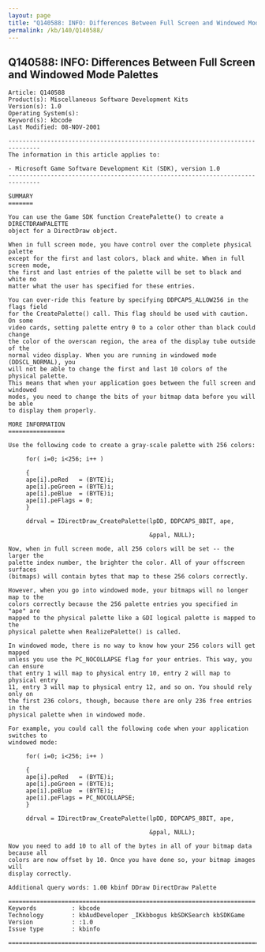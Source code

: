 ```yaml
---
layout: page
title: "Q140588: INFO: Differences Between Full Screen and Windowed Mode Palettes"
permalink: /kb/140/Q140588/
---
```


## Q140588: INFO: Differences Between Full Screen and Windowed Mode Palettes

	Article: Q140588
	Product(s): Miscellaneous Software Development Kits
	Version(s): 1.0
	Operating System(s): 
	Keyword(s): kbcode
	Last Modified: 08-NOV-2001
	
	-------------------------------------------------------------------------------
	The information in this article applies to:
	
	- Microsoft Game Software Development Kit (SDK), version 1.0 
	-------------------------------------------------------------------------------
	
	SUMMARY
	=======
	
	You can use the Game SDK function CreatePalette() to create a DIRECTDRAWPALETTE
	object for a DirectDraw object.
	
	When in full screen mode, you have control over the complete physical palette
	except for the first and last colors, black and white. When in full screen mode,
	the first and last entries of the palette will be set to black and white no
	matter what the user has specified for these entries.
	
	You can over-ride this feature by specifying DDPCAPS_ALLOW256 in the flags field
	for the CreatePalette() call. This flag should be used with caution. On some
	video cards, setting palette entry 0 to a color other than black could change
	the color of the overscan region, the area of the display tube outside of the
	normal video display. When you are running in windowed mode (DDSCL_NORMAL), you
	will not be able to change the first and last 10 colors of the physical palette.
	This means that when your application goes between the full screen and windowed
	modes, you need to change the bits of your bitmap data before you will be able
	to display them properly.
	
	MORE INFORMATION
	================
	
	Use the following code to create a gray-scale palette with 256 colors:
	
	     for( i=0; i<256; i++ )
	
	     {
	     ape[i].peRed   = (BYTE)i;
	     ape[i].peGreen = (BYTE)i;
	     ape[i].peBlue  = (BYTE)i;
	     ape[i].peFlags = 0;
	     }
	
	     ddrval = IDirectDraw_CreatePalette(lpDD, DDPCAPS_8BIT, ape,
	
	                                        &ppal, NULL);
	
	Now, when in full screen mode, all 256 colors will be set -- the larger the
	palette index number, the brighter the color. All of your offscreen surfaces
	(bitmaps) will contain bytes that map to these 256 colors correctly.
	
	However, when you go into windowed mode, your bitmaps will no longer map to the
	colors correctly because the 256 palette entries you specified in "ape" are
	mapped to the physical palette like a GDI logical palette is mapped to the
	physical palette when RealizePalette() is called.
	
	In windowed mode, there is no way to know how your 256 colors will get mapped
	unless you use the PC_NOCOLLAPSE flag for your entries. This way, you can ensure
	that entry 1 will map to physical entry 10, entry 2 will map to physical entry
	11, entry 3 will map to physical entry 12, and so on. You should rely only on
	the first 236 colors, though, because there are only 236 free entries in the
	physical palette when in windowed mode.
	
	For example, you could call the following code when your application switches to
	windowed mode:
	
	     for( i=0; i<256; i++ )
	
	     {
	     ape[i].peRed   = (BYTE)i;
	     ape[i].peGreen = (BYTE)i;
	     ape[i].peBlue  = (BYTE)i;
	     ape[i].peFlags = PC_NOCOLLAPSE;
	     }
	
	     ddrval = IDirectDraw_CreatePalette(lpDD, DDPCAPS_8BIT, ape,
	
	                                        &ppal, NULL);
	
	Now you need to add 10 to all of the bytes in all of your bitmap data because all
	colors are now offset by 10. Once you have done so, your bitmap images will
	display correctly.
	
	Additional query words: 1.00 kbinf DDraw DirectDraw Palette
	
	======================================================================
	Keywords          : kbcode 
	Technology        : kbAudDeveloper _IKkbbogus kbSDKSearch kbSDKGame
	Version           : :1.0
	Issue type        : kbinfo
	
	=============================================================================
	
